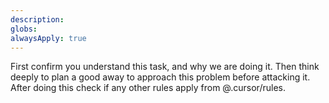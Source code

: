 ```yaml
---
description: 
globs: 
alwaysApply: true
---
```

First confirm you understand this task, and why we are doing it. Then think deeply to plan a good away to approach this problem before attacking it. After doing this check if any other rules apply from @.cursor/rules.

